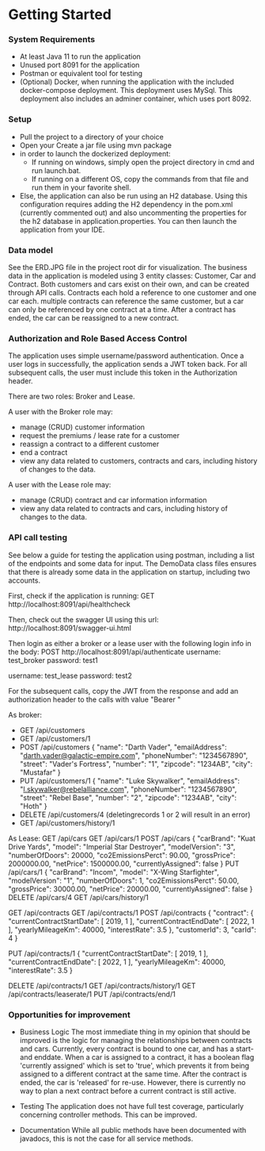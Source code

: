 # Getting Started

### System Requirements
* At least Java 11 to run the application
* Unused port 8091 for the application
* Postman or equivalent tool for testing
* (Optional) Docker, when running the application with the included docker-compose deployment. This deployment uses 
MySql. This deployment also includes an adminer container, which uses port 8092.


### Setup
* Pull the project to a directory of your choice
* Open your Create a jar file using mvn package
* in order to launch the dockerized deployment:
    * If running on windows, simply open the project directory in cmd and run launch.bat. 
    * If running on a different OS, copy the commands from that file and run them in your favorite shell. 
 * Else, the application can also be run using an H2 database. Using this configuration requires adding the H2 dependency 
     in the pom.xml (currently commented out) and also uncommenting the properties for the h2 database in 
     application.properties. You can then launch the application from your IDE.
 
### Data model
See the ERD.JPG file in the project root dir for visualization.
The business data in the application is modeled using 3 entity classes: Customer, Car and Contract. Both customers and 
cars exist on their own, and can be created through API calls. Contracts each hold a reference to one customer and one
car each. multiple contracts can reference the same customer, but a car can only be referenced by one contract at a time.
After a contract has ended, the car can be reassigned to a new contract.

### Authorization and Role Based Access Control   
The application uses simple username/password authentication. Once a user logs in successfully, the application sends
a JWT token back. For all subsequent calls, the user must include this token in the Authorization header.

There are two roles: Broker and Lease. 

A user with the Broker role may:
* manage (CRUD) customer information
* request the premiums / lease rate for a customer
* reassign a contract to a different customer
* end a contract
* view any data related to customers, contracts and cars, including history of changes to the data.

A user with the Lease role may:
* manage (CRUD) contract and car information information
* view any data  related to contracts and cars, including history of changes to the data.

### API call testing
See below a guide for testing the application using postman, including a list of the endpoints and some data for input.
The DemoData class files ensures that there is already some data in the application on startup, including two accounts.

First, check if the application is running:
GET http://localhost:8091/api/healthcheck

Then, check out the swagger UI using this url:
http://localhost:8091/swagger-ui.html

Then login as either a broker or a lease user with the following login info in the body:
POST http://localhost:8091/api/authenticate
username: test_broker 
password: test1

username: test_lease 
password: test2

For the subsequent calls, copy the JWT from the response and add an authorization header to the calls with value 
"Bearer <Token>"

As broker:
* GET /api/customers
* GET /api/customers/1
* POST /api/customers 
{
    "name": "Darth Vader",
    "emailAddress": "darth.vader@galactic-empire.com",
    "phoneNumber": "1234567890",
    "street": "Vader's Fortress",
    "number": "1",
    "zipcode": "1234AB",
    "city": "Mustafar"
}
* PUT /api/customers/1 
{
        "name": "Luke Skywalker",
        "emailAddress": "l.skywalker@rebelalliance.com",
        "phoneNumber": "1234567890",
        "street": "Rebel Base",
        "number": "2",
        "zipcode": "1234AB",
        "city": "Hoth"
 }
* DELETE /api/customers/4 (deletingrecords 1 or 2 will result in an error)
* GET /api/customers/history/1

As Lease:
GET /api/cars
GET /api/cars/1
POST /api/cars
{
    "carBrand": "Kuat Drive Yards",
    "model": "Imperial Star Destroyer",
    "modelVersion": "3",
    "numberOfDoors": 20000,
    "co2EmissionsPerct": 90.00,
    "grossPrice": 2000000.00,
    "netPrice": 1500000.00,
    "currentlyAssigned": false
}
PUT /api/cars/1 
    {
        "carBrand": "Incom",
        "model": "X-Wing Starfighter",
        "modelVersion": "1",
        "numberOfDoors": 1,
        "co2EmissionsPerct": 50.00,
        "grossPrice": 30000.00,
        "netPrice": 20000.00,
        "currentlyAssigned": false
    }
DELETE /api/cars/4
GET /api/cars/history/1

GET /api/contracts
GET /api/contracts/1
POST /api/contracts
{
    "contract": {
    "currentContractStartDate": [
        2019,
        1
    ],
    "currentContractEndDate": [
        2022,
        1
    ],
    "yearlyMileageKm": 40000,
    "interestRate": 3.5
    },
    "customerId": 3,
    "carId": 4
}

PUT /api/contracts/1 
{
    "currentContractStartDate": [
            2019,
            1
        ],
        "currentContractEndDate": [
            2022,
            1
        ],
        "yearlyMileageKm": 40000,
        "interestRate": 3.5
}

DELETE /api/contracts/1
GET /api/contracts/history/1
GET /api/contracts/leaserate/1
PUT /api/contracts/end/1

### Opportunities for improvement
* Business Logic
The most immediate thing in my opinion that should be improved is the logic for managing the relationships between 
contracts and cars. Currently, every contract is bound to one car, and has a start- and enddate. When a car is assigned 
to a contract, it has a boolean flag 'currently assigned' which is set to 'true', which prevents it from being assigned 
to a different contract at the same time. After the contract is ended, the car is 'released' for re-use. However, there
is currently no way to plan a next contract before a current contract is still active.

* Testing
The application does not have full test coverage, particularly concerning controller methods. 
This can be improved.

* Documentation
While all public methods have been documented with javadocs, this is not the case for all service methods.







